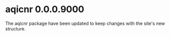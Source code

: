 # aqicnr 0.0.0.9000

The aqicnr package have been updated to keep changes with the site's new structure.
